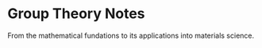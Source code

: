 # Group Theory Notes

From the mathematical fundations to its applications into
materials science.

